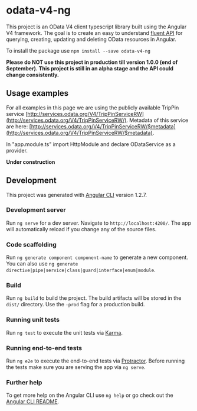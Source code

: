 # odata-v4-ng

This project is an OData V4 client typescript library built using the Angular V4 framework. The goal is to create an easy to understand [fluent API](https://www.google.it/url?sa=t&rct=j&q=&esrc=s&source=web&cd=3&cad=rja&uact=8&ved=0ahUKEwjztKLavNTVAhXDKlAKHbNEA2IQFgg2MAI&url=https%3A%2F%2Fen.wikipedia.org%2Fwiki%2FFluent_interface&usg=AFQjCNHcT-89__Mu2BHtejtaB-dxbg7VNw) for querying, creating, updating and deleting OData resources in Angular.

To install the package use `npm install --save odata-v4-ng`

**Please do NOT use this project in production till version 1.0.0 (end of September).
This project is still in an alpha stage and the API could change consistently.**

## Usage examples

For all examples in this page we are using the publicly available TripPin service [http://services.odata.org/V4/TripPinServiceRW](http://services.odata.org/V4/TripPinServiceRW/). Metadata of this service are here: [http://services.odata.org/V4/TripPinServiceRW/$metadata](http://services.odata.org/V4/TripPinServiceRW/$metadata).

In "app.module.ts" import HttpModule and declare ODataService as a provider.

**Under construction**

## Development

This project was generated with [Angular CLI](https://github.com/angular/angular-cli) version 1.2.7.

### Development server

Run `ng serve` for a dev server. Navigate to `http://localhost:4200/`. The app will automatically reload if you change any of the source files.

### Code scaffolding

Run `ng generate component component-name` to generate a new component. You can also use `ng generate directive|pipe|service|class|guard|interface|enum|module`.

### Build

Run `ng build` to build the project. The build artifacts will be stored in the `dist/` directory. Use the `-prod` flag for a production build.

### Running unit tests

Run `ng test` to execute the unit tests via [Karma](https://karma-runner.github.io).

### Running end-to-end tests

Run `ng e2e` to execute the end-to-end tests via [Protractor](http://www.protractortest.org/).
Before running the tests make sure you are serving the app via `ng serve`.

### Further help

To get more help on the Angular CLI use `ng help` or go check out the [Angular CLI README](https://github.com/angular/angular-cli/blob/master/README.md).
